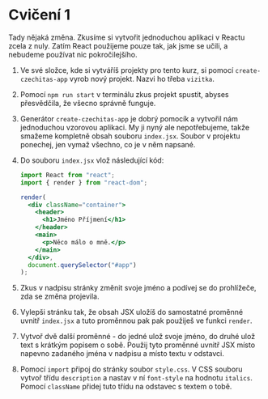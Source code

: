 # Cvičení 1

Tady nějaká změna.
Zkusíme si vytvořit jednoduchou aplikaci v Reactu zcela z nuly. Zatím React použijeme pouze tak, jak jsme se učili, a nebudeme používat nic pokročilejšího.

1. Ve své složce, kde si vytváříš projekty pro tento kurz, si pomocí `create-czechitas-app` vyrob nový projekt. Nazvi ho třeba `vizitka`.

1. Pomocí `npm run start` v terminálu zkus projekt spustit, abyses přesvědčila, že všecno správně funguje.

1. Generátor `create-czechitas-app` je dobrý pomocík a vytvořil nám jednoduchou vzorovou aplikaci. My ji nyný ale nepotřebujeme, takže smažeme kompletně obsah souboru `index.jsx`. Soubor v projektu ponechej, jen vymaž všechno, co je v něm napsané.

1. Do souboru `index.jsx` vlož následující kód:

   ```jsx
   import React from "react";
   import { render } from "react-dom";

   render(
     <div className="container">
       <header>
         <h1>Jméno Příjmení</h1>
       </header>
       <main>
         <p>Něco málo o mně.</p>
       </main>
     </div>,
     document.querySelector("#app")
   );
   ```

1. Zkus v nadpisu stránky změnit svoje jméno a podívej se do prohlížeče, zda se změna projevila.

1. Vylepši stránku tak, že obsah JSX uložíš do samostatné proměnné uvnitř `index.jsx` a tuto proměnnou pak pak použiješ ve funkci `render`.

1. Vytvoř dvě další proměnné - do jedné ulož svoje jméno, do druhé ulož text s krátkým popisem o sobě. Použij tyto proměnné uvnitř JSX místo napevno zadaného jména v nadpisu a místo textu v odstavci.

1. Pomocí `import` připoj do stránky soubor `style.css`. V CSS souboru vytvoř třídu `description` a nastav v ní `font-style` na hodnotu `italics`. Pomocí `className` přidej tuto třídu na odstavec s textem o tobě.
